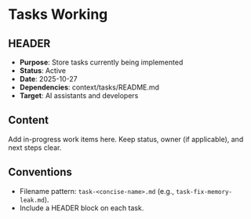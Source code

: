 # Tasks Working

## HEADER
- **Purpose**: Store tasks currently being implemented
- **Status**: Active
- **Date**: 2025-10-27
- **Dependencies**: context/tasks/README.md
- **Target**: AI assistants and developers

## Content
Add in-progress work items here. Keep status, owner (if applicable), and next steps clear.

## Conventions
- Filename pattern: `task-<concise-name>.md` (e.g., `task-fix-memory-leak.md`).
- Include a HEADER block on each task.

